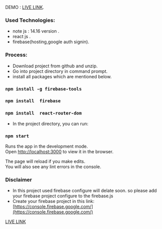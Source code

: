 
DEMO : [LIVE LINK](https://signauth-react.web.app/).
### Used Technologies: ###
* note js : 14.16 version .
* react js .
* firebase(hosting,google auth signin).

### Process: ###
* Download project from github and unzip.
* Go into project directory in command prompt.
* install all packages which are mentioned below.
### `npm install -g firebase-tools`
### `npm install  firebase`
### `npm install  react-router-dom`

* In the project directory, you can run:
### `npm start`

Runs the app in the development mode.\
Open [http://localhost:3000](http://localhost:3000) to view it in the browser.

The page will reload if you make edits.\
You will also see any lint errors in the console.

### Disclaimer ###
* In this project used firebase configure will delate soon. so please add your firebase project configure to the firebase.js
* Create your firebase project in this link: [https://console.firebase.google.com/](https://console.firebase.google.com/)


[LIVE LINK](https://signauth-react.web.app/)
